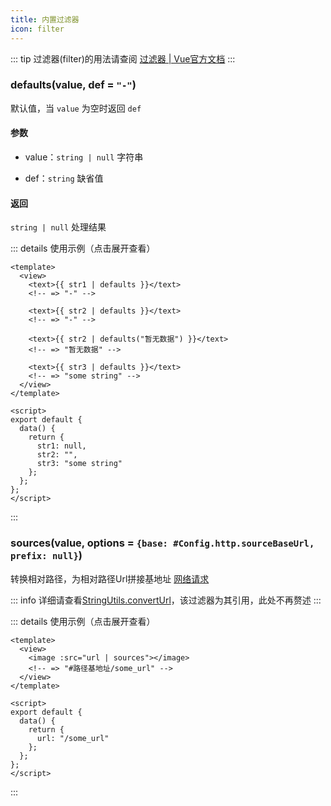 ```yaml
---
title: 内置过滤器
icon: filter
---
```


::: tip
过滤器(filter)的用法请查阅 [过滤器 | Vue官方文档](https://v2.cn.vuejs.org/v2/guide/filters.html)
:::

### defaults(value, def = `"-"`)

默认值，当 `value` 为空时返回 `def`

#### 参数

- value：`string | null` 字符串

- def：`string` 缺省值

#### 返回

`string | null` 处理结果

::: details 使用示例（点击展开查看）
```vue
<template>
  <view>
    <text>{{ str1 | defaults }}</text>
    <!-- => "-" -->

    <text>{{ str2 | defaults }}</text>
    <!-- => "-" -->

    <text>{{ str2 | defaults("暂无数据") }}</text>
    <!-- => "暂无数据" -->

    <text>{{ str3 | defaults }}</text>
    <!-- => "some string" -->
  </view>
</template>

<script>
export default {
  data() {
    return {
      str1: null,
      str2: "",
      str3: "some string"
    };
  };
};
</script>
```
:::

### sources(value, options = `{base: #Config.http.sourceBaseUrl, prefix: null}`)

转换相对路径，为相对路径Url拼接基地址 [网络请求](../guide/network.md)

::: info
详细请查看[StringUtils.convertUrl](https://xiaohejs.myhdg.top/utils/string.html#stringutils-converturl)，该过滤器为其引用，此处不再赘述
:::

::: details 使用示例（点击展开查看）
```vue
<template>
  <view>
    <image :src="url | sources"></image>
    <!-- => "#路径基地址/some_url" -->
  </view>
</template>

<script>
export default {
  data() {
    return {
      url: "/some_url"
    };
  };
};
</script>
```
:::